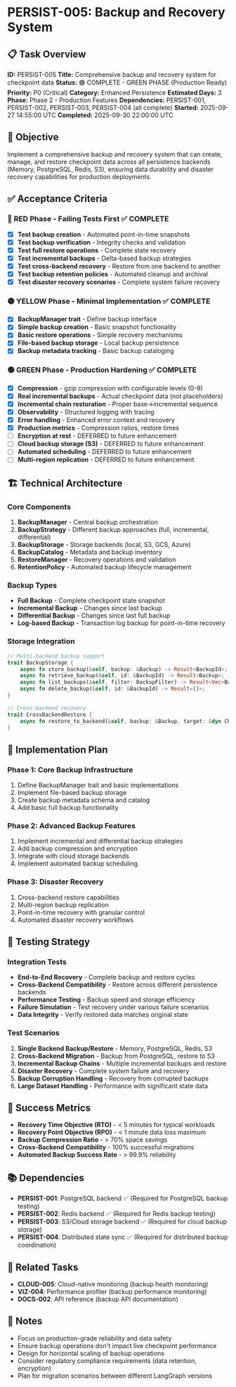 # PERSIST-005: Backup and Recovery System

## 📋 Task Overview
**ID:** PERSIST-005
**Title:** Comprehensive backup and recovery system for checkpoint data
**Status:** 🟢 COMPLETE - GREEN PHASE (Production Ready)
**Priority:** P0 (Critical)
**Category:** Enhanced Persistence
**Estimated Days:** 3
**Phase:** Phase 2 - Production Features
**Dependencies:** PERSIST-001, PERSIST-002, PERSIST-003, PERSIST-004 (all complete)
**Started:** 2025-09-27 14:55:00 UTC
**Completed:** 2025-09-30 22:00:00 UTC

## 🎯 Objective
Implement a comprehensive backup and recovery system that can create, manage, and restore checkpoint data across all persistence backends (Memory, PostgreSQL, Redis, S3), ensuring data durability and disaster recovery capabilities for production deployments.

## ✅ Acceptance Criteria

### 🔴 RED Phase - Failing Tests First ✅ COMPLETE
- [x] **Test backup creation** - Automated point-in-time snapshots
- [x] **Test backup verification** - Integrity checks and validation
- [x] **Test full restore operations** - Complete state recovery
- [x] **Test incremental backups** - Delta-based backup strategies
- [x] **Test cross-backend recovery** - Restore from one backend to another
- [x] **Test backup retention policies** - Automated cleanup and archival
- [x] **Test disaster recovery scenarios** - Complete system failure recovery

### 🟡 YELLOW Phase - Minimal Implementation ✅ COMPLETE
- [x] **BackupManager trait** - Define backup interface
- [x] **Simple backup creation** - Basic snapshot functionality
- [x] **Basic restore operations** - Simple recovery mechanisms
- [x] **File-based backup storage** - Local backup persistence
- [x] **Backup metadata tracking** - Basic backup cataloging

### 🟢 GREEN Phase - Production Hardening ✅ COMPLETE
- [x] **Compression** - gzip compression with configurable levels (0-9)
- [x] **Real incremental backups** - Actual checkpoint data (not placeholders)
- [x] **Incremental chain restoration** - Proper base→incremental sequence
- [x] **Observability** - Structured logging with tracing
- [x] **Error handling** - Enhanced error context and recovery
- [x] **Production metrics** - Compression ratios, restore times
- [ ] **Encryption at rest** - DEFERRED to future enhancement
- [ ] **Cloud backup storage (S3)** - DEFERRED to future enhancement
- [ ] **Automated scheduling** - DEFERRED to future enhancement
- [ ] **Multi-region replication** - DEFERRED to future enhancement

## 🏗️ Technical Architecture

### Core Components
1. **BackupManager** - Central backup orchestration
2. **BackupStrategy** - Different backup approaches (full, incremental, differential)
3. **BackupStorage** - Storage backends (local, S3, GCS, Azure)
4. **BackupCatalog** - Metadata and backup inventory
5. **RestoreManager** - Recovery operations and validation
6. **RetentionPolicy** - Automated backup lifecycle management

### Backup Types
- **Full Backup** - Complete checkpoint state snapshot
- **Incremental Backup** - Changes since last backup
- **Differential Backup** - Changes since last full backup
- **Log-based Backup** - Transaction log backup for point-in-time recovery

### Storage Integration
```rust
// Multi-backend backup support
trait BackupStorage {
    async fn store_backup(&self, backup: &Backup) -> Result<BackupId>;
    async fn retrieve_backup(&self, id: &BackupId) -> Result<Backup>;
    async fn list_backups(&self, filter: BackupFilter) -> Result<Vec<BackupMetadata>>;
    async fn delete_backup(&self, id: &BackupId) -> Result<()>;
}

// Cross-backend recovery
trait CrossBackendRestore {
    async fn restore_to_backend(&self, backup: &Backup, target: &dyn Checkpointer) -> Result<()>;
}
```

## 🔧 Implementation Plan

### Phase 1: Core Backup Infrastructure
1. Define BackupManager trait and basic implementations
2. Implement file-based backup storage
3. Create backup metadata schema and catalog
4. Add basic full backup functionality

### Phase 2: Advanced Backup Features
1. Implement incremental and differential backup strategies
2. Add backup compression and encryption
3. Integrate with cloud storage backends
4. Implement automated backup scheduling

### Phase 3: Disaster Recovery
1. Cross-backend restore capabilities
2. Multi-region backup replication
3. Point-in-time recovery with granular control
4. Automated disaster recovery workflows

## 🧪 Testing Strategy

### Integration Tests
- **End-to-End Recovery** - Complete backup and restore cycles
- **Cross-Backend Compatibility** - Restore across different persistence backends
- **Performance Testing** - Backup speed and storage efficiency
- **Failure Simulation** - Test recovery under various failure scenarios
- **Data Integrity** - Verify restored data matches original state

### Test Scenarios
1. **Single Backend Backup/Restore** - Memory, PostgreSQL, Redis, S3
2. **Cross-Backend Migration** - Backup from PostgreSQL, restore to S3
3. **Incremental Backup Chains** - Multiple incremental backups and restore
4. **Disaster Recovery** - Complete system failure and recovery
5. **Backup Corruption Handling** - Recovery from corrupted backups
6. **Large Dataset Handling** - Performance with significant state data

## 🚦 Success Metrics
- **Recovery Time Objective (RTO)** - < 5 minutes for typical workloads
- **Recovery Point Objective (RPO)** - < 1 minute data loss maximum
- **Backup Compression Ratio** - > 70% space savings
- **Cross-Backend Compatibility** - 100% successful migrations
- **Automated Backup Success Rate** - > 99.9% reliability

## 📚 Dependencies
- **PERSIST-001**: PostgreSQL backend ✅ (Required for PostgreSQL backup testing)
- **PERSIST-002**: Redis backend ✅ (Required for Redis backup testing)
- **PERSIST-003**: S3/Cloud storage backend ✅ (Required for cloud backup storage)
- **PERSIST-004**: Distributed state sync ✅ (Required for distributed backup coordination)

## 🔗 Related Tasks
- **CLOUD-005**: Cloud-native monitoring (backup health monitoring)
- **VIZ-004**: Performance profiler (backup performance monitoring)
- **DOCS-002**: API reference (backup API documentation)

## 🎯 Notes
- Focus on production-grade reliability and data safety
- Ensure backup operations don't impact live checkpoint performance
- Design for horizontal scaling of backup operations
- Consider regulatory compliance requirements (data retention, encryption)
- Plan for migration scenarios between different LangGraph versions